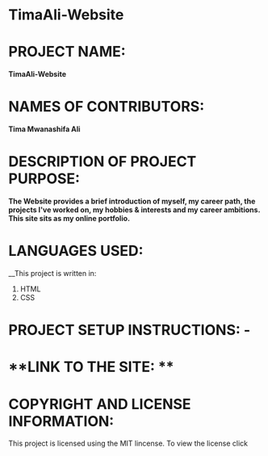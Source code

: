 # TimaAli-Website
# **PROJECT NAME:**
__TimaAli-Website__

# **NAMES OF CONTRIBUTORS:**
__Tima Mwanashifa Ali__

# **DESCRIPTION OF PROJECT PURPOSE:**

__The Website provides a brief introduction of myself, my career path, the projects I've worked on, my hobbies & interests and my career ambitions. This site sits as my online portfolio.__

# **LANGUAGES USED:**

__This project is written in:
1. HTML 
2. CSS

 # **PROJECT SETUP INSTRUCTIONS:** - 
 
 
 
 # **LINK TO THE SITE: **
 
 
 # **COPYRIGHT AND LICENSE INFORMATION:**
 This project is licensed using the MIT lincense.
 To view the license click 


